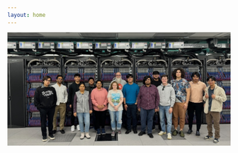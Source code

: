 ```yaml
---
layout: home
---
```


<!-- Register to our [Google groups page](https://groups.google.com/forum/#!forum/gp-id) to get course notifications via email. -->

<p align="center">
  <a href="gallery/index.html">
    <img src="_images/fieldtrip2024.jpg" alt="Class Fieldtrip 2024">
  </a>
</p>
